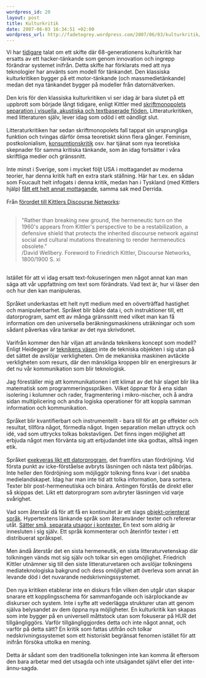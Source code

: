 ```yaml
--- 
wordpress_id: 20
layout: post
title: Kulturkritik
date: 2007-06-03 16:34:51 +02:00
wordpress_url: http://fadetogrey.wordpress.com/2007/06/03/kulturkritik/
---
```

Vi har <a title="tidigare" href="http://fadetogrey.wordpress.com/2007/04/19/tva-recensioner/">tidigare</a>  talat om ett skifte där 68-generationens kulturkritik har ersatts av ett hacker-tänkande som genom innovation och ingrepp förändrar systemet inifrån. Detta skifte har förklarats med att nya teknologier har använts som modell för tänkandet. Den klassiska kulturkritiken bygger på ett motor-tänkande (och massmedietänkande) medan det nya tänkandet bygger på modeller från datornätverken.<br /> <br /> Den kris för den klassiska kulturkritiken vi ser idag är bara slutet på ett uppbrott som började långt tidigare, enligt Kittler med <a title="skriftmonopolets separation i visuella, akustiska och textbaserade flöden." href="http://www.hydra.umn.edu/kittler/intro.html">skriftmonopolets separation i visuella, akustiska och textbaserade flöden.</a> Litteraturkritiken, med litteraturen själv, lever idag som odöd i ett oändligt slut.<br /> <br /> Litteraturkritiken har sedan skriftmonopolets fall tappat sin ursprungliga funktion och tvingas därför ömsa teoretiskt skinn flera gånger. Feminism, postkolonialism, <a title="konsumtionskritik" href="http://www.isk-gbg.org/99our68/?p=100">konsumtionskritik</a> osv. har tjänat som nya teoretiska skepnader för samma kritiska tänkande, som än idag fortsätter i våra skriftliga medier och gränssnitt.<br /><br />Inte minst i Sverige, som i mycket följt USA i mottagandet av moderna teorier, har denna kritik haft en extra stark ställning. Här har t.ex. en sådan som Foucault helt infogats i denna kritik, medan han i Tyskland (med Kittlers hjälp) <a title="fått ett helt annat mottagande" href="http://www.hydra.umn.edu/kittler/wellbery.html">fått ett helt annat mottagande</a>, samma sak med Derrida.<br /> <br /> Från <a title="förordet till Kittlers Discourse Networks" href="http://www.hydra.umn.edu/kittler/wellbery.html">förordet till Kittlers Discourse Networks</a>:<br /><br /><blockquote> "Rather than breaking new ground, the hermeneutic turn on the 1960's appears from Kittler's perspective to be a restabilization, a defensive shield that protects the inherited discourse network against social and cultural mutations threatening to render hermeneutics obsolete." <br />/David Wellbery. Foreword to Friedrich Kittler, Discourse Networks, 1800/1900 S. xi<br /></blockquote><br />Istället för att vi idag ersatt text-fokuseringen men något annat kan man säga att vår uppfattning om text som förändrats. Vad text är, hur vi läser den och hur den kan manipuleras.<br /> <br /> Språket underkastas ett helt nytt medium med en oöverträffad hastighet och manipulerbarhet. Språket blir både data i, och instruktioner till, ett datorprogram, samt ett av många gränssnitt med vilket man kan få information om den universella beräkningsmaskinens uträkningar och som sådant påverkas våra tankar av det nya skrivdonet.<br /> <br /> Varifrån kommer den här viljan att använda teknikens koncept som modell? Enligt Heidegger är <a title="teknikens väsen" href="http://www2.hawaii.edu/%7Ezuern/demo/heidegger/">teknikens väsen</a> inte de tekniska objekten i sig utan på det sättet de avslöjar verkligheten. Om de mekaniska maskinen avtäckte verkligheten som resurs, där den mänskliga kroppen blir en energiresurs är det nu vår kommunikation som blir teknologisk.<br /> <br /> Jag föreställer mig att kommunikationen i ett klimat av det här slaget blir lika matematisk som programmeringsspråken. Vilket öppnar för å ena sidan isolering i kolumner och rader, fragmentering i mikro-nischer, och å andra sidan multiplicering och andra logiska operationer för att koppla samman information och kommunikation.<br /><br />Språket blir kvantifierbart och instrumentellt - bara till för att ge effekter och resultat, tillföra något, förmedla något. Ingen separation mellan uttryck och idé, vad som uttrycks tolkas bokstavligen. Det finns ingen möjlighet att erbjuda något men förvänta sig att erbjudandet inte ska godtas, alltså ingen etik. <br /><br />Språket <a title="exekveras likt ett datorprogram" href="http://www.hydra.umn.edu/kittler/software.html">exekveras likt ett datorprogram</a>, det framförs utan fördröjning. Vid första punkt av icke-förståelse avbryts läsningen och nästa text påbörjas. Inte heller den fördröjning som möjliggör tolkning finns kvar i det snabba medielandskapet. Idag har man inte tid att tolka information, bara sortera. Texter blir post-hermeneutiska och binära. Antingen förstås de direkt eller så skippas det. Likt ett datorprogram som avbryter läsningen vid varje svårighet.<br /> <br /> Vad som återstår då för att få en kontinuitet är ett slags <a title="objekt-orienterat språk" href="http://en.wikipedia.org/wiki/Object-oriented_programming">objekt-orienterat språk</a>. Hypertextens länkande språk som återanvänder texter och refererar utåt. <a title="Sätter små, separata utsagor i kontexter." href="http://jaiku.com/">Sätter små, separata utsagor i kontexter.</a> En text som aldrig är innesluten i sig själv. Ett språk kommenterar och återinför texter i ett distribuerat språkspel.<br /> <br /> Men ändå återstår det en sista hermeneutik, en sista litteraturvetenskap där tolkningen vänds mot sig själv och tolkar sin egen omöjlighet. Friedrich Kittler utnämner sig till den siste litteraturvetaren och avslöjar tolkningens mediateknologiska bakgrund och dess omöjlighet att överleva som annat än levande död i det nuvarande nedskrivningssystemet.<br /> <br /> Den nya kritiken etablerar inte en diskurs från vilken den utgår utan skapar snarare ett kopplingsschema för sammanfogande och isärplockande av diskurser och system. Inte i syfte att vederlägga strukturer utan att genom själva belysandet av dem öppna nya möjligheter. En kulturkritik kan skapas som inte bygger på en universell måttstock utan som fokuserar på HUR det tillgängliggörs. Varför tillgängliggjordes detta och inte något annat, och varför på detta sätt? En kritik som fattas utifrån och tolkar nedskrivningssystemet som ett historiskt begränsat fenomen istället för att inifrån försöka uttolka en mening.<br /> <br /> Detta är sådant som den traditionella tolkningen inte kan komma åt eftersom den bara arbetar med det utsagda och inte utsägandet självt eller det inte-ännu-sagda.<br />
